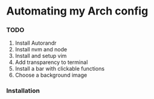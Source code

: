 # Automating my Arch config 
### TODO
1. Install Autorandr
4. Install nvm and node
2. Install and setup vim
3. Add transparency to terminal
5. Install a bar with clickable functions
6. Choose a background image
### Installation
